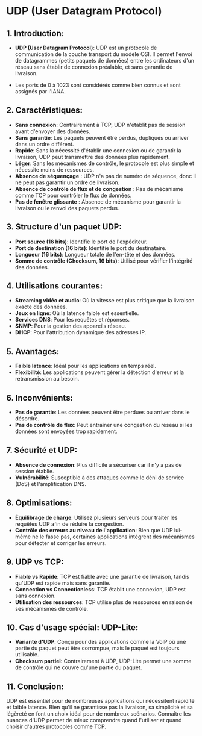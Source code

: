 # **UDP (User Datagram Protocol)**

## **1. Introduction:**

- **UDP (User Datagram Protocol)**: UDP est un protocole de communication de la couche transport du modèle OSI. Il permet l'envoi de datagrammes (petits paquets de données) entre les ordinateurs d'un réseau sans établir de connexion préalable, et sans garantie de livraison.
* Les ports de 0 à 1023 sont considérés comme bien connus et sont assignés par l'IANA.
## **2. Caractéristiques:**
 
- **Sans connexion**: Contrairement à TCP, UDP n'établit pas de session avant d'envoyer des données.
- **Sans garantie**: Les paquets peuvent être perdus, dupliqués ou arriver dans un ordre différent.
- **Rapide**: Sans la nécessité d'établir une connexion ou de garantir la livraison, UDP peut transmettre des données plus rapidement.
- **Léger**: Sans les mécanismes de contrôle, le protocole est plus simple et nécessite moins de ressources.
- **Absence de séquençage** : UDP n'a pas de numéro de séquence, donc il ne peut pas garantir un ordre de livraison.
- **Absence de contrôle de flux et de congestion** : Pas de mécanisme comme TCP pour contrôler le flux de données.
- **Pas de fenêtre glissante** : Absence de mécanisme pour garantir la livraison ou le renvoi des paquets perdus.
## **3. Structure d'un paquet UDP:**

- **Port source (16 bits)**: Identifie le port de l'expéditeur.
- **Port de destination (16 bits)**: Identifie le port du destinataire.
- **Longueur (16 bits)**: Longueur totale de l'en-tête et des données.
- **Somme de contrôle (Checksum, 16 bits)**: Utilisé pour vérifier l'intégrité des données.

## **4. Utilisations courantes:**

- **Streaming vidéo et audio**: Où la vitesse est plus critique que la livraison exacte des données.
- **Jeux en ligne**: Où la latence faible est essentielle.
- **Services DNS**: Pour les requêtes et réponses.
- **SNMP**: Pour la gestion des appareils réseau.
- **DHCP**: Pour l'attribution dynamique des adresses IP.

## **5. Avantages:**

- **Faible latence**: Idéal pour les applications en temps réel.
- **Flexibilité**: Les applications peuvent gérer la détection d'erreur et la retransmission au besoin.
  
## **6. Inconvénients:**

- **Pas de garantie**: Les données peuvent être perdues ou arriver dans le désordre.
- **Pas de contrôle de flux**: Peut entraîner une congestion du réseau si les données sont envoyées trop rapidement.
  
## **7. Sécurité et UDP:**

- **Absence de connexion**: Plus difficile à sécuriser car il n'y a pas de session établie.
- **Vulnérabilité**: Susceptible à des attaques comme le déni de service (DoS) et l'amplification DNS.
  
## **8. Optimisations:**

- **Équilibrage de charge**: Utilisez plusieurs serveurs pour traiter les requêtes UDP afin de réduire la congestion.
- **Contrôle des erreurs au niveau de l'application**: Bien que UDP lui-même ne le fasse pas, certaines applications intègrent des mécanismes pour détecter et corriger les erreurs.
  
## **9. UDP vs TCP:**

- **Fiable vs Rapide**: TCP est fiable avec une garantie de livraison, tandis qu'UDP est rapide mais sans garantie.
- **Connection vs Connectionless**: TCP établit une connexion, UDP est sans connexion.
- **Utilisation des ressources**: TCP utilise plus de ressources en raison de ses mécanismes de contrôle.
  
## **10. Cas d'usage spécial: UDP-Lite**:

- **Variante d'UDP**: Conçu pour des applications comme la VoIP où une partie du paquet peut être corrompue, mais le paquet est toujours utilisable.
- **Checksum partiel**: Contrairement à UDP, UDP-Lite permet une somme de contrôle qui ne couvre qu'une partie du paquet.

## **11. Conclusion:**

UDP est essentiel pour de nombreuses applications qui nécessitent rapidité et faible latence. Bien qu'il ne garantisse pas la livraison, sa simplicité et sa légèreté en font un choix idéal pour de nombreux scénarios. Connaître les nuances d'UDP permet de mieux comprendre quand l'utiliser et quand choisir d'autres protocoles comme TCP.
